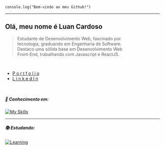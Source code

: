 <code>console.log("Bem-vindo ao meu Github!")</code>
<hr>

## Olá, meu nome é Luan Cardoso
> Estudante de Desenvolvimento Web, fascinado por <br/>
> tecnologia, graduando em Engenharia de Software.<br/>
> Destaco uma sólida base em Desenvolvimento Web <br/>
> Front-End, trabalhando com Javascript e ReactJS.
> 
<br/>

- [P o r t f o l i o](https://luancardoso.vercel.app/) <br/>
- [L i n k e d I n](https://www.linkedin.com/in/luanc-santos/)

<br/>

##### 🧠 Conhecimento em:

[![My Skills](https://skillicons.dev/icons?i=javascript,typescript,react,materialui,tailwind&theme=dark)](https://skillicons.dev)
   
<hr>

##### 📚 Estudando:
[![Learning](https://skillicons.dev/icons?i=angular,&theme=dark)](https://skillicons.dev)



